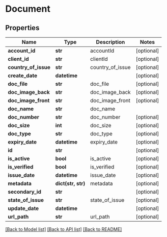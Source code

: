 # Document

## Properties
Name | Type | Description | Notes
------------ | ------------- | ------------- | -------------
**account_id** | **str** | accountId | [optional] 
**client_id** | **str** | clientId | [optional] 
**country_of_issue** | **str** | country_of_issue | [optional] 
**create_date** | **datetime** |  | [optional] 
**doc_file** | **str** | doc_file | [optional] 
**doc_image_back** | **str** | doc_image_back | [optional] 
**doc_image_front** | **str** | doc_image_front | [optional] 
**doc_name** | **str** | doc_name | 
**doc_number** | **str** | doc_number | [optional] 
**doc_size** | **int** | doc_size | [optional] 
**doc_type** | **str** | doc_type | [optional] 
**expiry_date** | **datetime** | expiry_date | [optional] 
**id** | **str** |  | [optional] 
**is_active** | **bool** | is_active | [optional] 
**is_verified** | **bool** | is_verified | [optional] 
**issue_date** | **datetime** | issue_date | [optional] 
**metadata** | **dict(str, str)** | metadata | [optional] 
**secondary_id** | **str** |  | [optional] 
**state_of_issue** | **str** | state_of_issue | [optional] 
**update_date** | **datetime** |  | [optional] 
**url_path** | **str** | url_path | [optional] 

[[Back to Model list]](../README.md#documentation-for-models) [[Back to API list]](../README.md#documentation-for-api-endpoints) [[Back to README]](../README.md)


